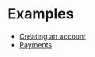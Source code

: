 # Examples
* [Creating an account](/docs/examples/create_account.md)
* [Payments](/docs/examples/payments.md)
